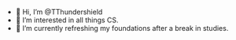 - 👋 Hi, I’m @TThundershield
- 👀 I’m interested in all things CS.
- 🌱 I’m currently refreshing my foundations after a break in studies.

<!---
TThundershield/TThundershield is a ✨ special ✨ repository because its `README.md` (this file) appears on your GitHub profile.
You can click the Preview link to take a look at your changes.
--->
